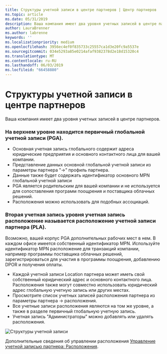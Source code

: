 ```yaml
---
title: Структуры учетной записи в центре партнеров | Центр партнеров
ms.topic: article
ms.date: 05/31/2019
description: Ваша компания имеет два уровня учетных записей в центре партнеров.
author: LauraBrenner
ms.author: labrenne
keywords: ''
ms.localizationpriority: medium
ms.openlocfilehash: 3956ec4ef0f835733c25557ca1d3e20fc9a5537e
ms.sourcegitcommit: 034e5293a85e0214afaf9382378d2e18d15320c4
ms.translationtype: MT
ms.contentlocale: ru-RU
ms.lasthandoff: 06/03/2019
ms.locfileid: "66458880"
---
```

# <a name="the-account-structure-in-partner-center"></a>Структуры учетной записи в центре партнеров

Ваша компания имеет два уровня учетных записей в центре партнеров. 

### <a name="the-top-level-is-the-primary-global-account-pga"></a>На верхнем уровне находится первичный глобальной учетной записи (PGA).

- Основная учетная запись глобального содержит адреса юридические предприятия и основного контактного лица для вашей компании. 
- Представление данных основной глобальной учетной записи из параметры партнера "->" профиль партнера.
- Данные также будет содержать идентификатор основного MPN глобальной учетной записи 
- PGA является родительским для вашей компании и не используется для сопоставления программ поощрения и поставщика облачных решений. 
- Расположения можно использовать для подобных ассоциаций.

### <a name="the-second-level-account-is-the-location-account-called-partner-location-account-pla"></a>Вторая учетная запись уровня учетная запись расположение называется расположение учетной записи партнера (PLA).

Возможно, вашей корпус PGA дополнительных рабочих мест в нем. В каждом офисе имеется собственный идентификатор MPN.  Используйте идентификатор MPN расположение для транзакций компании, например программы поставщика облачных решений, зарегистрироваться для участия в программы поощрения, добавлению DPOR и получения оплаты. 

- Каждой учетной записи Location партнера может иметь свой собственный юридический адрес и основного контактного лица. Расположения также могут совместно использовать юридический адрес глобальную учетную запись или других местах.
- Просмотрите список учетных записей расположения партнера из параметры партнера -> расположения.
- Все учетные записи расположения являются на том же уровне, а также в разделе первичный глобальную учетную запись.
- Учетная запись "Администраторы" можно добавлять или удалять расположения.

![Структуры учетной записи](images/accountstructure.png)

Дополнительные сведения об управлении расположения [Управление учетной записью партнера: Расположения](manage-locations.md). 




















